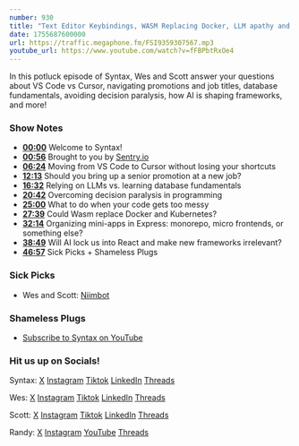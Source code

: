 ```yaml
---
number: 930
title: "Text Editor Keybindings, WASM Replacing Docker, LLM apathy and hosting mini apps"
date: 1755687600000
url: https://traffic.megaphone.fm/FSI9359307567.mp3
youtube_url: https://www.youtube.com/watch?v=fFBPbtRxOe4
---
```


In this potluck episode of Syntax, Wes and Scott answer your questions about VS Code vs Cursor, navigating promotions and job titles, database fundamentals, avoiding decision paralysis, how AI is shaping frameworks, and more!

### Show Notes

* **[00:00](#t=00:00)** Welcome to Syntax!
* **[00:56](#t=00:56)** Brought to you by [Sentry.io](https://sentry.io/syntax/)
* **[06:24](#t=06:24)** Moving from VS Code to Cursor without losing your shortcuts 
* **[12:13](#t=12:13)** Should you bring up a senior promotion at a new job?
* **[16:32](#t=16:32)** Relying on LLMs vs. learning database fundamentals
* **[20:42](#t=20:42)** Overcoming decision paralysis in programming
* **[25:00](#t=25:00)** What to do when your code gets too messy
* **[27:39](#t=27:39)** Could Wasm replace Docker and Kubernetes?
* **[32:14](#t=32:14)** Organizing mini-apps in Express: monorepo, micro frontends, or something else?
* **[38:49](#t=38:49)** Will AI lock us into React and make new frameworks irrelevant?
* **[46:57](#t=46:57)** Sick Picks + Shameless Plugs

### Sick Picks

- Wes and Scott: [Niimbot](https://amzn.to/46UDhyu)

### Shameless Plugs

- [Subscribe to Syntax on YouTube](https://www.youtube.com/@syntaxfm)

### Hit us up on Socials!

Syntax: [X](https://twitter.com/syntaxfm) [Instagram](https://www.instagram.com/syntax_fm/) [Tiktok](https://www.tiktok.com/@syntaxfm) [LinkedIn](https://www.linkedin.com/company/96077407/admin/feed/posts/) [Threads](https://www.threads.net/@syntax_fm)

Wes: [X](https://twitter.com/wesbos) [Instagram](https://www.instagram.com/wesbos/) [Tiktok](https://www.tiktok.com/@wesbos) [LinkedIn](https://www.linkedin.com/in/wesbos/) [Threads](https://www.threads.net/@wesbos)

Scott: [X](https://twitter.com/stolinski) [Instagram](https://www.instagram.com/stolinski/) [Tiktok](https://www.tiktok.com/@stolinski) [LinkedIn](https://www.linkedin.com/in/stolinski/) [Threads](https://www.threads.net/@stolinski)

Randy: [X](https://twitter.com/randyrektor) [Instagram](https://www.instagram.com/randyrektor/) [YouTube](https://www.youtube.com/@randyrektor) [Threads](https://www.threads.net/@randyrektor)